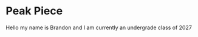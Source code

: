 # Peak Piece

Hello my name is Brandon and I am currently an undergrade class of 2027






<!-- use this to make a menu when you add more pages -->
<!-- ```{toctree}
:maxdepth: 2
:hidden:

pechakucha
``` -->
